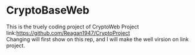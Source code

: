# CryptoBaseWeb

This is the truely coding project of CryptoWeb Project link:https://github.com/Reagan1947/CryptoProject
<br>
Changing will first show on this rep, and I will make the well virsion on link project.
